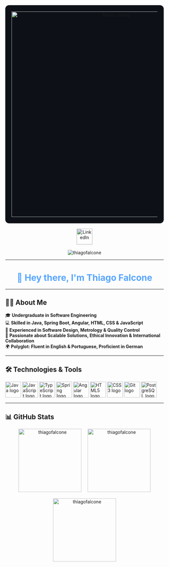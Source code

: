 <!-- GIF do Mario -->
<div align="center" style="background-color:#0d1117; padding:20px; border-radius:12px;">
  <img src="https://user-images.githubusercontent.com/74038190/225813708-98b745f2-7d22-48cf-9150-083f1b00d6c9.gif" width="650" alt="Mario coding" />
</div>

<br>

<!-- Redes sociais -->
<div align="center">
  <a href="https://www.linkedin.com/in/thiago-matheus-onorio-ribeiro-pinheiro-5b918b270" target="_blank" style="display: inline-block; transition: transform 0.3s ease;">
    <img src="https://cdn.jsdelivr.net/gh/devicons/devicon@latest/icons/linkedin/linkedin-original.svg" width="50" height="50" alt="LinkedIn" style="transition: all 0.3s ease; filter: brightness(0.9);" 
         onmouseover="this.style.transform='scale(1.1)'; this.style.filter='brightness(1.2)'" 
         onmouseout="this.style.transform='scale(1)'; this.style.filter='brightness(0.9)'" />
  </a>
</div>

<br>

<!-- Contador de visitas -->
<div align="center">
  <img src="https://komarev.com/ghpvc/?username=thiagofalcone&label=Profile%20views&color=0e75b6&style=flat" alt="thiagofalcone" />
</div>

---

# <div align="center" style="color:#58a6ff">👋 Hey there, I'm Thiago Falcone</div>

---

## 👨‍💻 About Me

🎓 **Undergraduate in Software Engineering**  
💻 **Skilled in Java, Spring Boot, Angular, HTML, CSS & JavaScript**  
🔬 **Experienced in Software Design, Metrology & Quality Control**  
🚀 **Passionate about Scalable Solutions, Ethical Innovation & International Collaboration**  
🌍 **Polyglot: Fluent in English & Portuguese, Proficient in German**

---

## 🛠️ Technologies & Tools

<div align="left">
  <!-- Java -->
  <img src="https://cdn.jsdelivr.net/gh/devicons/devicon/icons/java/java-original.svg" height="50" alt="Java logo" />
  <!-- JavaScript -->
  <img src="https://cdn.jsdelivr.net/gh/devicons/devicon/icons/javascript/javascript-original.svg" height="50" alt="JavaScript logo" />
  <!-- TypeScript -->
  <img src="https://cdn.jsdelivr.net/gh/devicons/devicon/icons/typescript/typescript-original.svg" height="50" alt="TypeScript logo" />
  <!-- Spring -->
  <img src="https://cdn.jsdelivr.net/gh/devicons/devicon/icons/spring/spring-original.svg" height="50" alt="Spring logo" />
  <!-- Angular -->
  <img src="https://cdn.jsdelivr.net/gh/devicons/devicon/icons/angular/angular-original.svg" height="50" alt="Angular logo" />
  <!-- HTML5 -->
  <img src="https://cdn.jsdelivr.net/gh/devicons/devicon/icons/html5/html5-original.svg" height="50" alt="HTML5 logo" />
  <!-- CSS3 -->
  <img src="https://cdn.jsdelivr.net/gh/devicons/devicon/icons/css3/css3-original.svg" height="50" alt="CSS3 logo" />
  <!-- Git -->
  <img src="https://cdn.jsdelivr.net/gh/devicons/devicon/icons/git/git-original.svg" height="50" alt="Git logo" />
  <!-- PostgreSQL -->
  <img src="https://cdn.jsdelivr.net/gh/devicons/devicon/icons/postgresql/postgresql-original.svg" height="50" alt="PostgreSQL logo" />
</div>

---

## 📊 GitHub Stats

<div align="center" style="display: flex; flex-direction: row; flex-wrap: wrap; justify-content: center; gap: 20px;">

<img src="https://github-readme-streak-stats.herokuapp.com/?user=thiagofalcone&theme=github-dark&hide_border=true" alt="thiagofalcone" height="200" />

<img src="https://github-readme-stats.vercel.app/api?username=thiagofalcone&show_icons=true&theme=github_dark&hide_border=true" alt="thiagofalcone" height="200" />

<img src="https://github-readme-stats.vercel.app/api/top-langs/?username=thiagofalcone&layout=compact&theme=github_dark&hide_border=true" alt="thiagofalcone" height="200" />

</div>
